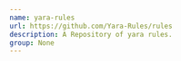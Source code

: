 ```yaml
---
name: yara-rules
url: https://github.com/Yara-Rules/rules
description: A Repository of yara rules.
group: None
---
```

